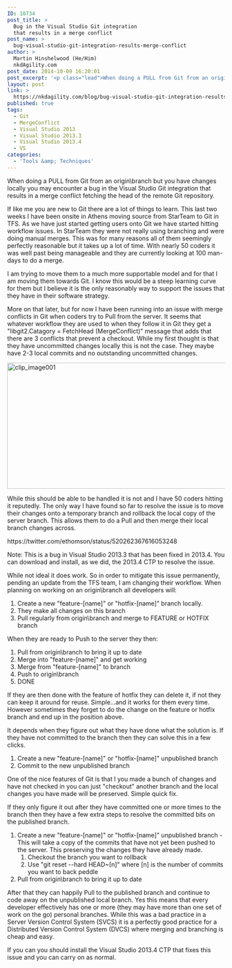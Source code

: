 ```yaml
---
ID: 10734
post_title: >
  Bug in the Visual Studio Git integration
  that results in a merge conflict
post_name: >
  bug-visual-studio-git-integration-results-merge-conflict
author: >
  Martin Hinshelwood (He/Him)
  nkdAgility.com
post_date: 2014-10-09 16:20:01
post_excerpt: '<p class="lead">When doing a PULL from Git from an origin\branch but you have changes locally you may encounter a bug in the Visual Studio Git integration that results in a merge conflict fetching the head of the remote Git repository.</p>'
layout: post
link: >
  https://nkdagility.com/blog/bug-visual-studio-git-integration-results-merge-conflict/
published: true
tags:
  - Git
  - MergeConflict
  - Visual Studio 2013
  - Visual Studio 2013.3
  - Visual Studio 2013.4
  - VS
categories:
  - 'Tools &amp; Techniques'
---
```

<p class="lead">When doing a PULL from Git from an origin\branch but you have changes locally you may encounter a bug in the Visual Studio Git integration that results in a merge conflict fetching the head of the remote Git repository.</p>
<p> <script async src="//platform.twitter.com/widgets.js" charset="utf-8"></script></p>
<p>If like me you are new to Git there are a lot of things to learn. This last two weeks I have been onsite in Athens moving source from StarTeam to Git in TFS. As we have just started getting users onto Git we have started hitting workflow issues. In StarTeam they were not really using branching and were doing manual merges. This was for many reasons all of them seemingly perfectly reasonable but it takes up a lot of time. With nearly 50 coders it was well past being manageable and they are currently looking at 100 man-days to do a merge.</p>
<p>I am trying to move them to a much more supportable model and for that I am moving them towards Git. I know this would be a steep learning curve for them but I believe it is the only reasonably way to support the issues that they have in their software strategy.</p>
<p>More on that later, but for now I have been running into an issue with merge conflicts in Git when coders try to Pull from the server. It seems that whatever workflow they are used to when they follow it in Git they get a "libgit2.Catagory = FetchHead (MergeConflict)" message that adds that there are 3 conflicts that prevent a checkout. While my first thought is that they have uncommitted changes locally this is not the case. They maybe have 2-3 local commits and no outstanding uncommitted changes.</p>
<p><img style="background-image: none; padding-top: 0px; padding-left: 0px; display: inline; padding-right: 0px; border: 0px;" title="clip_image001" src="http://nakedalmweb.wpengine.com/wp-content/uploads/2014/09/clip-image0013.png" alt="clip_image001" width="540" height="292" border="0" /></p>
<p>While this should be able to be handled it is not and I have 50 coders hitting it reputedly. The only way I have found so far to resolve the issue is to move their changes onto a temporary branch and rollback the local copy of the server branch. This allows them to do a Pull and then merge their local branch changes across.</p>
https://twitter.com/ethomson/status/520262367616053248
<p>Note: This is a bug in Visual Studio 2013.3 that has been fixed in 2013.4. You can download and install, as we did, the 2013.4 CTP to resolve the issue.</p>
<p>While not ideal it does work. So in order to mitigate this issue permanently, pending an update from the TFS team, I am changing their workflow. When planning on working on an origin\branch all developers will:</p>
<ol>
<li>Create a new "feature-[name]" or "hotfix-[name]" branch locally.</li>
<li>They make all changes on this branch</li>
<li>Pull regularly from origin\branch and merge to FEATURE or HOTFIX branch</li>
</ol>
<p>When they are ready to Push to the server they then:</p>
<ol>
<li>Pull from origin\branch to bring it up to date</li>
<li>Merge into "feature-[name]" and get working</li>
<li>Merge from "feature-[name]" to branch</li>
<li>Push to origin\branch</li>
<li>DONE</li>
</ol>
<p>If they are then done with the feature of hotfix they can delete it, if not they can keep it around for reuse. Simple…and it works for them every time. However sometimes they forget to do the change on the feature or hotfix branch and end up in the position above.</p>
<p>It depends when they figure out what they have done what the solution is. If they have not committed to the branch then they can solve this in a few clicks.</p>
<ol>
<li>Create a new "feature-[name]" or "hotfix-[name]" unpublished branch</li>
<li>Commit to the new unpublished branch</li>
</ol>
<p>One of the nice features of Git is that I you made a bunch of changes and have not checked in you can just "checkout" another branch and the local changes you have made will be preserved. Simple quick fix.</p>
<p>If they only figure it out after they have committed one or more times to the branch then they have a few extra steps to resolve the committed bits on the published branch.</p>
<ol>
<li>Create a new "feature-[name]" or "hotfix-[name]" unpublished branch - This will take a copy of the commits that have not yet been pushed to the server. This preserving the changes they have already made.
<ol>
<li>Checkout the branch you want to rollback</li>
<li>Use "git reset --hard HEAD~[n]" where [n] is the number of commits you want to back peddle</li>
</ol>
</li>
<li>Pull from origin\branch to bring it up to date</li>
</ol>
<p>After that they can happily Pull to the published branch and continue to code away on the unpublished local branch. Yes this means that every developer effectively has one or more (they may have more than one set of work on the go) personal branches. While this was a bad practice in a Server Version Control System (SVCS) it is a perfectly good practice for a Distributed Version Control System (DVCS) where merging and branching is cheap and easy.</p>
<p>If you can you should install the Visual Studio 2013.4 CTP that fixes this issue and you can carry on as normal.</p>

